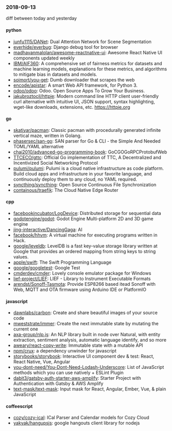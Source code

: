 ### 2018-09-13
diff between today and yesterday

#### python
* [junfu1115/DANet](https://github.com/junfu1115/DANet): Dual Attention Network for Scene Segmentation
* [everhide/everbug](https://github.com/everhide/everbug): Django debug tool for browser
* [madhavanmalolan/awesome-reactnative-ui](https://github.com/madhavanmalolan/awesome-reactnative-ui): Awesome React Native UI components updated weekly
* [IBM/AIF360](https://github.com/IBM/AIF360): A comprehensive set of fairness metrics for datasets and machine learning models, explanations for these metrics, and algorithms to mitigate bias in datasets and models.
* [soimort/you-get](https://github.com/soimort/you-get):  Dumb downloader that scrapes the web
* [encode/apistar](https://github.com/encode/apistar): A smart Web API framework, for Python 3. 
* [odoo/odoo](https://github.com/odoo/odoo): Odoo. Open Source Apps To Grow Your Business.
* [jakubroztocil/httpie](https://github.com/jakubroztocil/httpie): Modern command line HTTP client  user-friendly curl alternative with intuitive UI, JSON support, syntax highlighting, wget-like downloads, extensions, etc. https://httpie.org

#### go
* [skatiyar/pacman](https://github.com/skatiyar/pacman): Classic pacman with procedurally generated infinite vertical maze, written in Golang.
* [phasersec/san-go](https://github.com/phasersec/san-go): SAN parser for Go & CLI - the Simple And Needed TOML/YAML alternative
* [chai2010/advanced-go-programming-book](https://github.com/chai2010/advanced-go-programming-book):  GoCGOGoRPCProtobufWeb
* [TTCECO/gttc](https://github.com/TTCECO/gttc): Official Go implementation of TTC, A Decentralized and Incentivized Social Networking Protocol
* [pulumi/pulumi](https://github.com/pulumi/pulumi): Pulumi is a cloud native infrastructure as code platform. Build cloud apps and infrastructure in your favorite language, and continuously deploy them to any cloud, no YAML required.
* [syncthing/syncthing](https://github.com/syncthing/syncthing): Open Source Continuous File Synchronization
* [containous/traefik](https://github.com/containous/traefik): The Cloud Native Edge Router

#### cpp
* [facebookincubator/LogDevice](https://github.com/facebookincubator/LogDevice): Distributed storage for sequential data
* [godotengine/godot](https://github.com/godotengine/godot): Godot Engine  Multi-platform 2D and 3D game engine
* [jing-interactive/DancingGaga](https://github.com/jing-interactive/DancingGaga): AI 
* [facebook/hhvm](https://github.com/facebook/hhvm): A virtual machine for executing programs written in Hack.
* [google/leveldb](https://github.com/google/leveldb): LevelDB is a fast key-value storage library written at Google that provides an ordered mapping from string keys to string values.
* [apple/swift](https://github.com/apple/swift): The Swift Programming Language
* [google/googletest](https://github.com/google/googletest): Google Test
* [cmderdev/cmder](https://github.com/cmderdev/cmder): Lovely console emulator package for Windows
* [lief-project/LIEF](https://github.com/lief-project/LIEF): LIEF - Library to Instrument Executable Formats
* [arendst/Sonoff-Tasmota](https://github.com/arendst/Sonoff-Tasmota): Provide ESP8266 based itead Sonoff with Web, MQTT and OTA firmware using Arduino IDE or PlatformIO

#### javascript
* [dawnlabs/carbon](https://github.com/dawnlabs/carbon):  Create and share beautiful images of your source code
* [mweststrate/immer](https://github.com/mweststrate/immer): Create the next immutable state by mutating the current one
* [axa-group/nlp.js](https://github.com/axa-group/nlp.js): An NLP library built in node over Natural, with entity extraction, sentiment analysis, automatic language identify, and so more
* [aweary/react-copy-write](https://github.com/aweary/react-copy-write):  Immutable state with a mutable API
* [npm/crux](https://github.com/npm/crux): a dependency unwinder for javascript
* [storybooks/storybook](https://github.com/storybooks/storybook): Interactive UI component dev & test: React, React Native, Vue, Angular
* [you-dont-need/You-Dont-Need-Lodash-Underscore](https://github.com/you-dont-need/You-Dont-Need-Lodash-Underscore): List of JavaScript methods which you can use natively + ESLint Plugin
* [dabit3/gatsby-auth-starter-aws-amplify](https://github.com/dabit3/gatsby-auth-starter-aws-amplify): Starter Project with Authentication with Gatsby & AWS Amplify
* [text-mask/text-mask](https://github.com/text-mask/text-mask): Input mask for React, Angular, Ember, Vue, & plain JavaScript

#### coffeescript
* [cozy/cozy-ical](https://github.com/cozy/cozy-ical): ICal Parser and Calendar models for Cozy Cloud
* [yakyak/hangupsjs](https://github.com/yakyak/hangupsjs): google hangouts client library for nodejs
